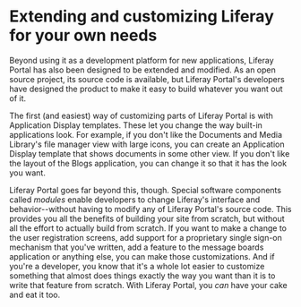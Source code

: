 # Extending and customizing Liferay for your own needs [](id=extending-and-customizing-liferay-for-your-own-needs)

Beyond using it as a development platform for new applications, Liferay Portal
has also been designed to be extended and modified. As an open source project,
its source code is available, but Liferay Portal's developers have designed the
product to make it easy to build whatever you want out of it. 

The first (and easiest) way of customizing parts of Liferay Portal is with
Application Display templates. These let you change the way built-in
applications look. For example, if you don't like the Documents and Media
Library's file manager view with large icons, you can create an Application
Display template that shows documents in some other view. If you don't like the
layout of the Blogs application, you can change it so that it has the look you
want. 

Liferay Portal goes far beyond this, though. Special software components called
*modules* enable developers to change Liferay's interface and behavior--without
having to modify any of Liferay Portal's source code. This provides you all the
benefits of building your site from scratch, but without all the effort to
actually build from scratch. If you want to make a change to the user
registration screens, add support for a proprietary single sign-on mechanism
that you've written, add a feature to the message boards application or
anything else, you can make those customizations. And if you're a developer,
you know that it's a whole lot easier to customize something that almost does
things exactly the way you want than it is to write that feature from scratch.
With Liferay Portal, you *can* have your cake and eat it too. 
